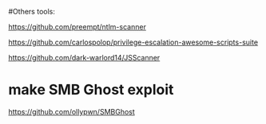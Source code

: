 #Others tools:

https://github.com/preempt/ntlm-scanner

https://github.com/carlospolop/privilege-escalation-awesome-scripts-suite

https://github.com/dark-warlord14/JSScanner

# make SMB Ghost exploit 

https://github.com/ollypwn/SMBGhost

